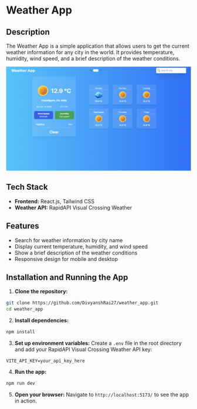 # Weather App

## Description

The Weather App is a simple application that allows users to get the current weather information for any city in the world. It provides temperature, humidity, wind speed, and a brief description of the weather conditions.

![Weather App](/public/weather-app.png)

## Tech Stack

- **Frontend:** React.js, Tailwind CSS
- **Weather API:** RapidAPI Visual Crossing Weather

## Features

- Search for weather information by city name
- Display current temperature, humidity, and wind speed
- Show a brief description of the weather conditions
- Responsive design for mobile and desktop

## Installation and Running the App

1. **Clone the repository:**
  ```bash
  git clone https://github.com/DivyanshRai27/weather_app.git
  cd weather_app
  ```

2. **Install dependencies:**
  ```bash
  npm install
  ```

3. **Set up environment variables:**
  Create a `.env` file in the root directory and add your RapidAPI Visual Crossing Weather API key:
  ```env
  VITE_API_KEY=your_api_key_here
  ```

4. **Run the app:**
  ```bash
  npm run dev
  ```

5. **Open your browser:**
  Navigate to `http://localhost:5173/` to see the app in action.
